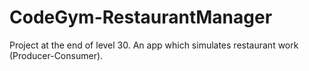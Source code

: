 # CodeGym-RestaurantManager
Project at the end of level 30. An app which simulates restaurant work (Producer-Consumer). 

